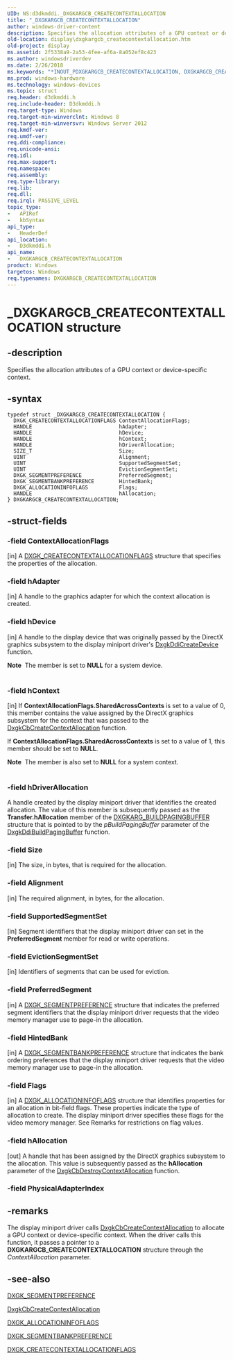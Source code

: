 ```yaml
---
UID: NS:d3dkmddi._DXGKARGCB_CREATECONTEXTALLOCATION
title: "_DXGKARGCB_CREATECONTEXTALLOCATION"
author: windows-driver-content
description: Specifies the allocation attributes of a GPU context or device-specific context.
old-location: display\dxgkargcb_createcontextallocation.htm
old-project: display
ms.assetid: 2f5338a9-2a53-4fee-af6a-8a052ef8c423
ms.author: windowsdriverdev
ms.date: 2/26/2018
ms.keywords: "*INOUT_PDXGKARGCB_CREATECONTEXTALLOCATION, DXGKARGCB_CREATECONTEXTALLOCATION, DXGKARGCB_CREATECONTEXTALLOCATION structure [Display Devices], _DXGKARGCB_CREATECONTEXTALLOCATION, d3dkmddi/DXGKARGCB_CREATECONTEXTALLOCATION, display.dxgkargcb_createcontextallocation"
ms.prod: windows-hardware
ms.technology: windows-devices
ms.topic: struct
req.header: d3dkmddi.h
req.include-header: D3dkmddi.h
req.target-type: Windows
req.target-min-winverclnt: Windows 8
req.target-min-winversvr: Windows Server 2012
req.kmdf-ver: 
req.umdf-ver: 
req.ddi-compliance: 
req.unicode-ansi: 
req.idl: 
req.max-support: 
req.namespace: 
req.assembly: 
req.type-library: 
req.lib: 
req.dll: 
req.irql: PASSIVE_LEVEL
topic_type:
-	APIRef
-	kbSyntax
api_type:
-	HeaderDef
api_location:
-	D3dkmddi.h
api_name:
-	DXGKARGCB_CREATECONTEXTALLOCATION
product: Windows
targetos: Windows
req.typenames: DXGKARGCB_CREATECONTEXTALLOCATION
---
```


# _DXGKARGCB_CREATECONTEXTALLOCATION structure


## -description


Specifies the allocation attributes of a GPU context or device-specific context.


## -syntax


````
typedef struct _DXGKARGCB_CREATECONTEXTALLOCATION {
  DXGK_CREATECONTEXTALLOCATIONFLAGS ContextAllocationFlags;
  HANDLE                            hAdapter;
  HANDLE                            hDevice;
  HANDLE                            hContext;
  HANDLE                            hDriverAllocation;
  SIZE_T                            Size;
  UINT                              Alignment;
  UINT                              SupportedSegmentSet;
  UINT                              EvictionSegmentSet;
  DXGK_SEGMENTPREFERENCE            PreferredSegment;
  DXGK_SEGMENTBANKPREFERENCE        HintedBank;
  DXGK_ALLOCATIONINFOFLAGS          Flags;
  HANDLE                            hAllocation;
} DXGKARGCB_CREATECONTEXTALLOCATION;
````


## -struct-fields




### -field ContextAllocationFlags

[in] A <a href="..\d3dkmddi\ns-d3dkmddi-_dxgk_createcontextallocationflags.md">DXGK_CREATECONTEXTALLOCATIONFLAGS</a> structure that specifies the properties of the allocation.


### -field hAdapter

[in] A handle to the graphics adapter for which the context allocation is created.


### -field hDevice

[in] A handle to the display device that was originally passed by the DirectX graphics subsystem to the display miniport driver's <a href="..\d3dkmddi\nc-d3dkmddi-dxgkddi_createdevice.md">DxgkDdiCreateDevice</a> function.

<div class="alert"><b>Note</b>  The member is set to <b>NULL</b> for a system device.</div>
<div> </div>

### -field hContext

[in] If <b>ContextAllocationFlags.SharedAcrossContexts</b> is set to a value of 0,
                                                                this member contains the value assigned by the DirectX graphics subsystem for the context that was passed to
                                                                the <a href="..\d3dkmddi\nc-d3dkmddi-dxgkcb_createcontextallocation.md">DxgkCbCreateContextAllocation</a> function.

If <b>ContextAllocationFlags.SharedAcrossContexts</b> is set to a value of 1, this member should be set to <b>NULL</b>.

<div class="alert"><b>Note</b>  The member is also set to <b>NULL</b> for a system context.</div>
<div> </div>

### -field hDriverAllocation

A handle created by the display miniport driver that identifies the created allocation. The value of this member is subsequently passed as the <b>Transfer.hAllocation</b> member of the <a href="..\d3dkmddi\ns-d3dkmddi-_dxgkarg_buildpagingbuffer.md">DXGKARG_BUILDPAGINGBUFFER</a> structure that is pointed to by the <i>pBuildPagingBuffer</i> parameter of the <a href="..\d3dkmddi\nc-d3dkmddi-dxgkddi_buildpagingbuffer.md">DxgkDdiBuildPagingBuffer</a> function.


### -field Size

[in] The size, in bytes, that is required for the allocation.


### -field Alignment

[in] The required alignment, in bytes, for the allocation.



### -field SupportedSegmentSet

[in] Segment identifiers that the display miniport driver can set in the <b>PreferredSegment</b> member for read or write operations.


### -field EvictionSegmentSet

[in] Identifiers of segments that can be used for eviction.


### -field PreferredSegment

[in] A <a href="https://msdn.microsoft.com/library/windows/hardware/ff562047">DXGK_SEGMENTPREFERENCE</a> structure that indicates the preferred segment identifiers that the display miniport driver requests that the video memory manager use to page-in the allocation.


### -field HintedBank

[in] A <a href="..\d3dkmddi\ns-d3dkmddi-_dxgk_segmentbankpreference.md">DXGK_SEGMENTBANKPREFERENCE</a> structure that indicates the bank ordering preferences that the display miniport driver requests that the video memory manager use to page-in the allocation.


### -field Flags

[in] A <a href="..\d3dkmddi\ns-d3dkmddi-_dxgk_allocationinfoflags.md">DXGK_ALLOCATIONINFOFLAGS</a> structure that identifies properties for an allocation in bit-field flags. These properties indicate the type of allocation to create. The display miniport driver specifies these flags for the video memory manager. See Remarks for restrictions on flag values.


### -field hAllocation

[out] A handle that has been assigned by the DirectX graphics subsystem to the allocation. This value is subsequently passed as the <b>hAllocation</b> parameter of the  <a href="..\d3dkmddi\nc-d3dkmddi-dxgkcb_destroycontextallocation.md">DxgkCbDestroyContextAllocation</a> function.


### -field PhysicalAdapterIndex

 




## -remarks



The display miniport driver calls <a href="..\d3dkmddi\nc-d3dkmddi-dxgkcb_createcontextallocation.md">DxgkCbCreateContextAllocation</a> to allocate a GPU context or device-specific context. When the driver calls this function, it passes a pointer to a <b>DXGKARGCB_CREATECONTEXTALLOCATION</b> structure through the <i>ContextAllocation</i> parameter.




## -see-also

<a href="https://msdn.microsoft.com/library/windows/hardware/ff562047">DXGK_SEGMENTPREFERENCE</a>



<a href="..\d3dkmddi\nc-d3dkmddi-dxgkcb_createcontextallocation.md">DxgkCbCreateContextAllocation</a>



<a href="..\d3dkmddi\ns-d3dkmddi-_dxgk_allocationinfoflags.md">DXGK_ALLOCATIONINFOFLAGS</a>



<a href="..\d3dkmddi\ns-d3dkmddi-_dxgk_segmentbankpreference.md">DXGK_SEGMENTBANKPREFERENCE</a>



<a href="..\d3dkmddi\ns-d3dkmddi-_dxgk_createcontextallocationflags.md">DXGK_CREATECONTEXTALLOCATIONFLAGS</a>



 

 


